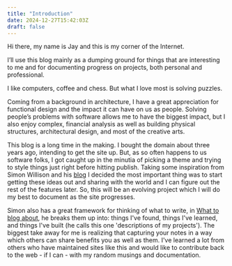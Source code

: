 ```yaml
---
title: "Introduction"
date: 2024-12-27T15:42:03Z
draft: false
---
```

Hi there, my name is Jay and this is my corner of the Internet.

I’ll use this blog mainly as a dumping ground for things that are interesting to me and for documenting progress on projects, both personal and professional.

I like computers, coffee and chess. But what I love most is solving puzzles.

Coming from a background in architecture, I have a great appreciation for functional design and the impact it can have on us as people. Solving people’s problems with software allows me to have the biggest impact, but I also enjoy complex, financial analysis as well as building physical structures, architectural design, and most of the creative arts. 

This blog is a long time in the making. I bought the domain about three years ago, intending to get the site up. But, as so often happens to us software folks, I got caught up in the minutia of picking a theme and trying to style things just right before hitting publish. Taking some inspiration from Simon Willison and his [blog](https://simonwillison.net/) I decided the most important thing was to start getting these ideas out and sharing with the world and I can figure out the rest of the features later. So, this will be an evolving project which I will do my best to document as the site progresses.

Simon also has a great framework for thinking of what to write, in [What to blog about](https://simonwillison.net/2022/Nov/6/what-to-blog-about/), he breaks them up into: things I've found, things I've learned, and things I've built (he calls this one 'descriptions of my projects'). The biggest take away for me is realizing that capturing your notes in a way which others can share benefits you as well as them. I've learned a lot from others who have maintained sites like this and would like to contribute back to the web - if I can - with my random musings and documentation. 
